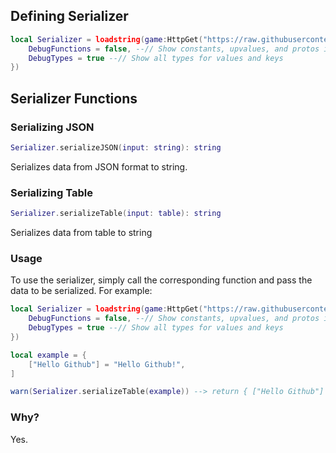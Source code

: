 ## Defining Serializer

```lua
local Serializer = loadstring(game:HttpGet("https://raw.githubusercontent.com/zyzxti123/Serializer/main/source.lua"))()({
    DebugFunctions = false, --// Show constants, upvalues, and protos in functions
    DebugTypes = true --// Show all types for values and keys
})
```

## Serializer Functions

### Serializing JSON
```lua
Serializer.serializeJSON(input: string): string
```
Serializes data from JSON format to string.

### Serializing Table
```lua
Serializer.serializeTable(input: table): string
```
Serializes data from table to string

### Usage
To use the serializer, simply call the corresponding function and pass the data to be serialized. For example:
```lua
local Serializer = loadstring(game:HttpGet("https://raw.githubusercontent.com/zyzxti123/Serializer/main/source.lua"))()({
    DebugFunctions = false, --// Show constants, upvalues, and protos in functions
    DebugTypes = true --// Show all types for values and keys
})

local example = {
    ["Hello Github"] = "Hello Github!",
]

warn(Serializer.serializeTable(example)) --> return { ["Hello Github"] = "Hello Github!" --string, string }
```

### Why?
Yes.
